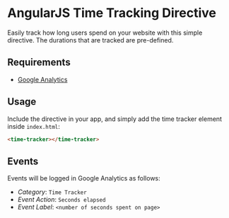 # AngularJS Time Tracking Directive
Easily track how long users spend on your website with this simple directive.
The durations that are tracked are pre-defined.

## Requirements
* [Google Analytics](https://developers.google.com/analytics/devguides/collection/analyticsjs/)

## Usage
Include the directive in your app, and simply add the time tracker element inside `index.html`:
```HTML
<time-tracker></time-tracker>
```

## Events
Events will be logged in Google Analytics as follows:
* *Category*: `Time Tracker`
* *Event Action*: `Seconds elapsed`
* *Event Label*: `<number of seconds spent on page>`
